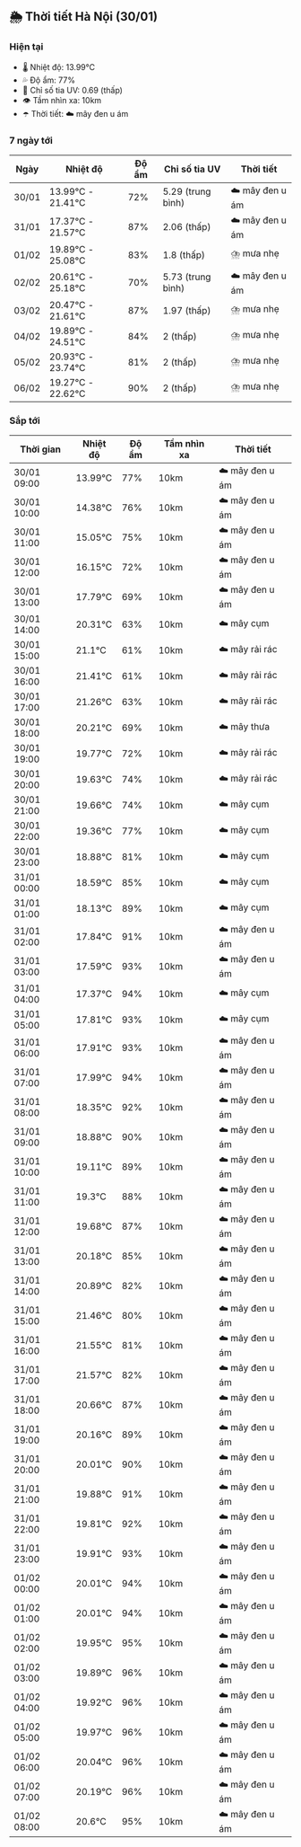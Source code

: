 ## 🌦️ Thời tiết Hà Nội (30/01)

### Hiện tại

- 🌡️ Nhiệt độ: 13.99℃
- 💦 Độ ẩm: 77%
- 🌟 Chỉ số tia UV: 0.69 (thấp)
- 👁️ Tầm nhìn xa: 10km
- ☂️ Thời tiết: ☁️ mây đen u ám

### 7 ngày tới

| Ngày | Nhiệt độ | Độ ẩm | Chỉ số tia UV | Thời tiết |
| --- | --- | --- | --- | --- |
| 30/01 | 13.99℃ - 21.41℃ | 72% | 5.29 (trung bình) | ☁️ mây đen u ám |
| 31/01 | 17.37℃ - 21.57℃ | 87% | 2.06 (thấp) | ☁️ mây đen u ám |
| 01/02 | 19.89℃ - 25.08℃ | 83% | 1.8 (thấp) | ⛈️ mưa nhẹ |
| 02/02 | 20.61℃ - 25.18℃ | 70% | 5.73 (trung bình) | ☁️ mây đen u ám |
| 03/02 | 20.47℃ - 21.61℃ | 87% | 1.97 (thấp) | ⛈️ mưa nhẹ |
| 04/02 | 19.89℃ - 24.51℃ | 84% | 2 (thấp) | ⛈️ mưa nhẹ |
| 05/02 | 20.93℃ - 23.74℃ | 81% | 2 (thấp) | ⛈️ mưa nhẹ |
| 06/02 | 19.27℃ - 22.62℃ | 90% | 2 (thấp) | ⛈️ mưa nhẹ |

### Sắp tới

| Thời gian | Nhiệt độ | Độ ẩm | Tầm nhìn xa | Thời tiết |
| --- | --- | --- | --- | --- |
| 30/01 09:00 | 13.99℃ | 77% | 10km | ☁️ mây đen u ám |
| 30/01 10:00 | 14.38℃ | 76% | 10km | ☁️ mây đen u ám |
| 30/01 11:00 | 15.05℃ | 75% | 10km | ☁️ mây đen u ám |
| 30/01 12:00 | 16.15℃ | 72% | 10km | ☁️ mây đen u ám |
| 30/01 13:00 | 17.79℃ | 69% | 10km | ☁️ mây đen u ám |
| 30/01 14:00 | 20.31℃ | 63% | 10km | ☁️ mây cụm |
| 30/01 15:00 | 21.1℃ | 61% | 10km | ☁️ mây rải rác |
| 30/01 16:00 | 21.41℃ | 61% | 10km | ☁️ mây rải rác |
| 30/01 17:00 | 21.26℃ | 63% | 10km | ☁️ mây rải rác |
| 30/01 18:00 | 20.21℃ | 69% | 10km | ☁️ mây thưa |
| 30/01 19:00 | 19.77℃ | 72% | 10km | ☁️ mây rải rác |
| 30/01 20:00 | 19.63℃ | 74% | 10km | ☁️ mây rải rác |
| 30/01 21:00 | 19.66℃ | 74% | 10km | ☁️ mây cụm |
| 30/01 22:00 | 19.36℃ | 77% | 10km | ☁️ mây cụm |
| 30/01 23:00 | 18.88℃ | 81% | 10km | ☁️ mây cụm |
| 31/01 00:00 | 18.59℃ | 85% | 10km | ☁️ mây cụm |
| 31/01 01:00 | 18.13℃ | 89% | 10km | ☁️ mây cụm |
| 31/01 02:00 | 17.84℃ | 91% | 10km | ☁️ mây đen u ám |
| 31/01 03:00 | 17.59℃ | 93% | 10km | ☁️ mây đen u ám |
| 31/01 04:00 | 17.37℃ | 94% | 10km | ☁️ mây cụm |
| 31/01 05:00 | 17.81℃ | 93% | 10km | ☁️ mây cụm |
| 31/01 06:00 | 17.91℃ | 93% | 10km | ☁️ mây đen u ám |
| 31/01 07:00 | 17.99℃ | 94% | 10km | ☁️ mây đen u ám |
| 31/01 08:00 | 18.35℃ | 92% | 10km | ☁️ mây đen u ám |
| 31/01 09:00 | 18.88℃ | 90% | 10km | ☁️ mây đen u ám |
| 31/01 10:00 | 19.11℃ | 89% | 10km | ☁️ mây đen u ám |
| 31/01 11:00 | 19.3℃ | 88% | 10km | ☁️ mây đen u ám |
| 31/01 12:00 | 19.68℃ | 87% | 10km | ☁️ mây đen u ám |
| 31/01 13:00 | 20.18℃ | 85% | 10km | ☁️ mây đen u ám |
| 31/01 14:00 | 20.89℃ | 82% | 10km | ☁️ mây đen u ám |
| 31/01 15:00 | 21.46℃ | 80% | 10km | ☁️ mây đen u ám |
| 31/01 16:00 | 21.55℃ | 81% | 10km | ☁️ mây đen u ám |
| 31/01 17:00 | 21.57℃ | 82% | 10km | ☁️ mây đen u ám |
| 31/01 18:00 | 20.66℃ | 87% | 10km | ☁️ mây đen u ám |
| 31/01 19:00 | 20.16℃ | 89% | 10km | ☁️ mây đen u ám |
| 31/01 20:00 | 20.01℃ | 90% | 10km | ☁️ mây đen u ám |
| 31/01 21:00 | 19.88℃ | 91% | 10km | ☁️ mây đen u ám |
| 31/01 22:00 | 19.81℃ | 92% | 10km | ☁️ mây đen u ám |
| 31/01 23:00 | 19.91℃ | 93% | 10km | ☁️ mây đen u ám |
| 01/02 00:00 | 20.01℃ | 94% | 10km | ☁️ mây đen u ám |
| 01/02 01:00 | 20.01℃ | 94% | 10km | ☁️ mây đen u ám |
| 01/02 02:00 | 19.95℃ | 95% | 10km | ☁️ mây đen u ám |
| 01/02 03:00 | 19.89℃ | 96% | 10km | ☁️ mây đen u ám |
| 01/02 04:00 | 19.92℃ | 96% | 10km | ☁️ mây đen u ám |
| 01/02 05:00 | 19.97℃ | 96% | 10km | ☁️ mây đen u ám |
| 01/02 06:00 | 20.04℃ | 96% | 10km | ☁️ mây đen u ám |
| 01/02 07:00 | 20.19℃ | 96% | 10km | ☁️ mây đen u ám |
| 01/02 08:00 | 20.6℃ | 95% | 10km | ☁️ mây đen u ám |
